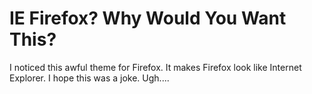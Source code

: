 # IE Firefox? Why Would You Want This?

I noticed this awful theme for Firefox. It makes Firefox look like Internet Explorer. I hope this was a joke. Ugh....
